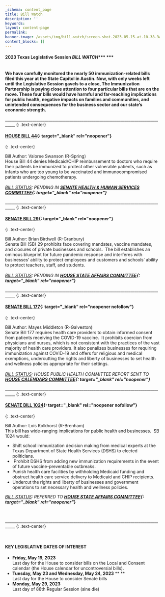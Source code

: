 ```yaml
---
_schema: content_page
title: Bill Watch
description: ''
keywords:
layout: content-page
permalink:
banner-image: /assets/img/bill-watch/screen-shot-2023-05-15-at-10-38-34-pm.png
content_blocks: []
---
```

#### 2023 Texas Legislative Session&nbsp;***BILL WATCH******&nbsp;***

<br>**We have carefully monitored the nearly 50 immunization-related bills filed this year at the State Capitol in Austin. Now, with only weeks left until the Legislative Session gavels to a close, The Immunization Partnership is paying close attention to four particular bills that are on the move. These four bills would have harmful and far-reaching implications for public health, negative impacts on families and communities, and unintended consequences for the business sector and our state’s economic strength.&nbsp;**

\_\_\_\_\_\_\_\_\_\_\_\_\_\_\_\_\_\_\_\_\_\_\_\_\_\_\_\_\_\_\_\_\_\_\_\_\_\_\_\_\_\_\_\_\_\_\_\_\_\_\_\_\_\_\_\_\_\_\_\_\_\_\_\_\_\_\_\_\_\_\_\_\_\_\_\_\_\_\_\_\_\_\_
{: .text-center}

#### **[HOUSE BILL 44](https://capitol.texas.gov/BillLookup/Text.aspx?LegSess=88R&amp;Bill=HB44){: target="_blank" rel="noopener"}&nbsp;**
{: .text-center}

Bill Author: Valoree Swanson (R-Spring)<br>House Bill 44 denies Medicaid/CHIP reimbursement to doctors who require their patients be immunized to protect other vulnerable patients, such as infants who are too young to be vaccinated and immunocompromised patients undergoing chemotherapy.&nbsp;*​​​​<br><br><u>BILL STATUS</u>\: PENDING IN **[SENATE HEALTH & HUMAN SERVICES COMMITTEE](https://capitol.texas.gov/Committees/MembershipCmte.aspx?LegSess=88R&amp;CmteCode=C610){: target="_blank" rel="noopener"}***



\_\_\_\_\_\_\_\_\_\_\_\_\_\_\_\_\_\_\_\_\_\_\_\_\_\_\_\_\_\_\_\_\_\_\_\_\_\_\_\_\_\_\_\_\_\_\_\_\_\_\_\_\_\_\_\_\_\_\_\_\_\_\_\_\_\_\_\_\_\_\_\_\_\_\_\_\_\_\_\_\_\_\_
{: .text-center}

#### **[SENATE BILL 29](https://capitol.texas.gov/BillLookup/History.aspx?LegSess=88R&amp;Bill=SB29){: target="_blank" rel="noopener"}**
{: .text-center}

Bill Author: Brian Birdwell (R-Granbury)<br>Senate Bill (SB) 29 prohibits face covering mandates, vaccine mandates, and closures of private businesses and schools.&nbsp; The bill establishes an ominous blueprint for future pandemic response and interferes with businesses’ ability to protect employees and customers and schools’ ability to protect teachers, staff, and students.&nbsp;<br><br>*<u>BILL STATUS</u>\: PENDING IN* ***[HOUSE STATE AFFAIRS COMMITTEE](https://capitol.texas.gov/Committees/MembershipCmte.aspx?LegSess=88R&amp;CmteCode=C450){: target="_blank" rel="noopener"}***



\_\_\_\_\_\_\_\_\_\_\_\_\_\_\_\_\_\_\_\_\_\_\_\_\_\_\_\_\_\_\_\_\_\_\_\_\_\_\_\_\_\_\_\_\_\_\_\_\_\_\_\_\_\_\_\_\_\_\_\_\_\_\_\_\_\_\_\_\_\_\_\_\_\_\_\_\_\_\_\_\_\_\_
{: .text-center}

#### **[SENATE BILL 177](https://capitol.texas.gov/BillLookup/History.aspx?LegSess=88R&amp;Bill=SB177){: target="_blank" rel="noopener nofollow"}**
{: .text-center}

Bill Author: Mayes Middleton (R-Galveston)<br>Senate Bill 177 requires health care providers to obtain informed consent from patients receiving the COVID-19 vaccine.&nbsp; It prohibits coercion from physicians and nurses, which is not consistent with the practices of the vast majority of health care providers. It also penalizes businesses for requiring immunization against COVID-19 and offers for religious and medical exemptions, undercutting the rights and liberty of businesses to set health and wellness policies appropriate for their settings.&nbsp;<br><br>*<u>BILL STATUS</u>\: HOUSE PUBLIC HEALTH COMMITTEE REPORT SENT TO* ***[HOUSE CALENDARS COMMITTEE](https://capitol.texas.gov/Committees/MembershipCmte.aspx?LegSess=88R&amp;CmteCode=C050){: target="_blank" rel="noopener"}***



\_\_\_\_\_\_\_\_\_\_\_\_\_\_\_\_\_\_\_\_\_\_\_\_\_\_\_\_\_\_\_\_\_\_\_\_\_\_\_\_\_\_\_\_\_\_\_\_\_\_\_\_\_\_\_\_\_\_\_\_\_\_\_\_\_\_\_\_\_\_\_\_\_\_\_\_\_\_\_\_\_\_\_
{: .text-center}

#### **[SENATE BILL 1024](https://capitol.texas.gov/BillLookup/History.aspx?LegSess=88R&amp;Bill=SB1024){: target="_blank" rel="noopener nofollow"}**
{: .text-center}

Bill Author: Lois Kolkhorst (R-Brenham)<br>This bill has wide-ranging implications for public health and businesses.&nbsp; SB 1024 would:&nbsp;

* Shift school immunization decision making from medical experts at the Texas Department of State Health Services (DSHS) to elected politicians.
* &nbsp;Prohibit DSHS from adding new immunization requirements in the event of future vaccine-preventable outbreaks.
* Punish health care facilities by withholding Medicaid funding and obstruct health care service delivery to Medicaid and CHIP recipients.
* Undercut the rights and liberty of businesses and government operations to set necessary health and wellness policies.

*​​​<u>BILL STATUS</u>\: REFERRED TO **[HOUSE STATE AFFAIRS COMMITTEE](https://capitol.texas.gov/Committees/MembershipCmte.aspx?LegSess=88R&amp;CmteCode=C450){: target="_blank" rel="noopener"}***

​​​

\_\_\_\_\_\_\_\_\_\_\_\_\_\_\_\_\_\_\_\_\_\_\_\_\_\_\_\_\_\_\_\_\_\_\_\_\_\_\_\_\_\_\_\_\_\_\_\_\_\_\_\_\_\_\_\_\_\_\_\_\_\_\_\_\_\_\_\_\_\_\_\_\_\_\_\_\_\_\_\_\_\_\_
{: .text-center}

&nbsp;&nbsp;

#### **KEY LEGISLATIVE DATES OF INTEREST**







* **Friday, May 19, 2023**<br>Last day for the House to consider bills on the Local and Consent calendar (the House calendar for uncontroversial bills).&nbsp;
* **Tuesday, May 23 and Wednesday, May 24, 2023** ** ** <br>Last day for the House to consider Senate bills
* **Monday, May 29, 2023**<br>Last day of 88th Regular Session (sine die)